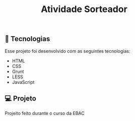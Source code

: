 <h1 align="center">Atividade Sorteador</h1>
<br>

## 🚀 Tecnologias

Esse projeto foi desenvolvido com as seguintes tecnologias:


- HTML
- CSS 
- Grunt
- LESS
- JavaScript

## 💻 Projeto

Projeito feito durante o curso da EBAC
